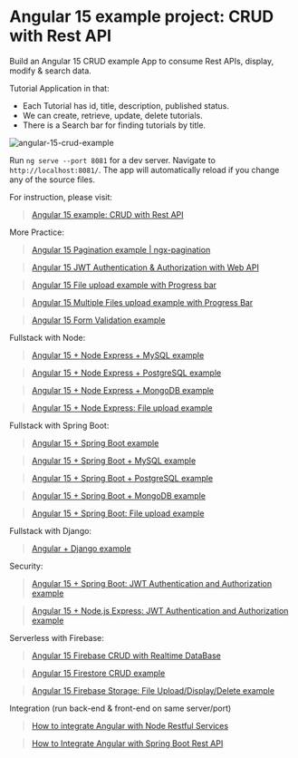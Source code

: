 # Angular 15 example project: CRUD with Rest API

Build an Angular 15 CRUD example App to consume Rest APIs, display, modify & search data.

Tutorial Application in that:
- Each Tutorial has id, title, description, published status.
- We can create, retrieve, update, delete tutorials.
- There is a Search bar for finding tutorials by title.

![angular-15-crud-example](angular-15-crud-example.png)

Run `ng serve --port 8081` for a dev server. Navigate to `http://localhost:8081/`. The app will automatically reload if you change any of the source files.

For instruction, please visit:
> [Angular 15 example: CRUD with Rest API](https://www.bezkoder.com/angular-15-crud-example/)

More Practice:
> [Angular 15 Pagination example | ngx-pagination](https://www.bezkoder.com/angular-15-pagination-ngx/)

> [Angular 15 JWT Authentication & Authorization with Web API](https://www.bezkoder.com/angular-15-jwt-auth/)

> [Angular 15 File upload example with Progress bar](https://www.bezkoder.com/angular-15-file-upload/)

> [Angular 15 Multiple Files upload example with Progress Bar](https://www.bezkoder.com/angular-15-multiple-file-upload/)

> [Angular 15 Form Validation example](https://www.bezkoder.com/angular-15-form-validation/)

Fullstack with Node:

> [Angular 15 + Node Express + MySQL example](https://www.bezkoder.com/angular-15-node-js-express-mysql/)

> [Angular 15 + Node Express + PostgreSQL example](https://www.bezkoder.com/angular-15-node-js-express-postgresql/)

> [Angular 15 + Node Express + MongoDB example](https://www.bezkoder.com/angular-15-node-js-express-mongodb/)

> [Angular 15 + Node Express: File upload example](https://www.bezkoder.com/angular-15-node-express-file-upload/)

Fullstack with Spring Boot:

> [Angular 15 + Spring Boot example](https://www.bezkoder.com/spring-boot-angular-15-crud/)

> [Angular 15 + Spring Boot + MySQL example](https://www.bezkoder.com/spring-boot-angular-15-mysql/)

> [Angular 15 + Spring Boot + PostgreSQL example](https://www.bezkoder.com/spring-boot-angular-15-postgresql/)

> [Angular 15 + Spring Boot + MongoDB example](https://www.bezkoder.com/spring-boot-angular-15-mongodb/)

> [Angular 15 + Spring Boot: File upload example](https://www.bezkoder.com/angular-15-spring-boot-file-upload/)

Fullstack with Django:
> [Angular + Django example](https://bezkoder.com/django-angular-13-crud-rest-framework/)

Security:
> [Angular 15 + Spring Boot: JWT Authentication and Authorization example](https://www.bezkoder.com/angular-15-spring-boot-jwt-auth/)

> [Angular 15 + Node.js Express: JWT Authentication and Authorization example](https://www.bezkoder.com/node-js-angular-15-jwt-auth/)

Serverless with Firebase:
> [Angular 15 Firebase CRUD with Realtime DataBase](https://www.bezkoder.com/angular-15-firebase-crud/)

> [Angular 15 Firestore CRUD example](https://www.bezkoder.com/angular-15-firestore-crud/)

> [Angular 15 Firebase Storage: File Upload/Display/Delete example](https://www.bezkoder.com/angular-15-firebase-storage/)

Integration (run back-end & front-end on same server/port)
> [How to integrate Angular with Node Restful Services](https://bezkoder.com/integrate-angular-12-node-js/)

> [How to Integrate Angular with Spring Boot Rest API](https://bezkoder.com/integrate-angular-12-spring-boot/)
